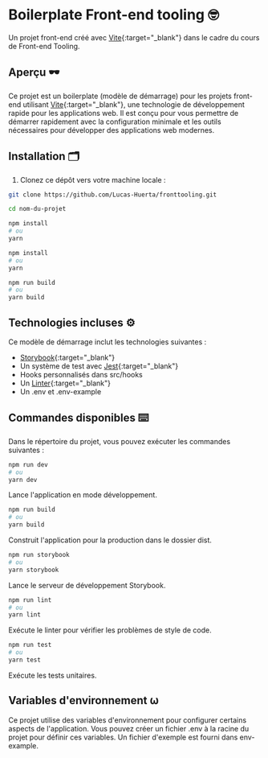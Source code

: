 # Boilerplate Front-end tooling 🤓

Un projet front-end créé avec [Vite](https://vitejs.dev/){:target="\_blank"} dans le cadre du cours de Front-end Tooling.

## Aperçu 🕶️

Ce projet est un boilerplate (modèle de démarrage) pour les projets front-end utilisant [Vite](https://vitejs.dev/){:target="\_blank"}, une technologie de développement rapide pour les applications web. Il est conçu pour vous permettre de démarrer rapidement avec la configuration minimale et les outils nécessaires pour développer des applications web modernes.

## Installation 🗂️

1. Clonez ce dépôt vers votre machine locale :

```bash
git clone https://github.com/Lucas-Huerta/fronttooling.git

cd nom-du-projet

npm install
# ou
yarn

npm install
# ou
yarn

npm run build
# ou
yarn build
```

## Technologies incluses ⚙️

Ce modèle de démarrage inclut les technologies suivantes :

- [Storybook](https://storybook.js.org/){:target="\_blank"}
- Un système de test avec [Jest](https://jestjs.io/fr/){:target="\_blank"}
- Hooks personnalisés dans src/hooks
- Un [Linter](https://eslint.org/){:target="\_blank"}
- Un .env et .env-example

## Commandes disponibles ⌨️

Dans le répertoire du projet, vous pouvez exécuter les commandes suivantes :

```bash
npm run dev
# ou
yarn dev
```

Lance l'application en mode développement.

```bash
npm run build
# ou
yarn build
```

Construit l'application pour la production dans le dossier dist.

```bash
npm run storybook
# ou
yarn storybook
```

Lance le serveur de développement Storybook.

```bash
npm run lint
# ou
yarn lint
```

Exécute le linter pour vérifier les problèmes de style de code.

```bash
npm run test
# ou
yarn test
```

Exécute les tests unitaires.

## Variables d'environnement ⍵

Ce projet utilise des variables d'environnement pour configurer certains aspects de l'application. Vous pouvez créer un fichier .env à la racine du projet pour définir ces variables. Un fichier d'exemple est fourni dans env-example.
